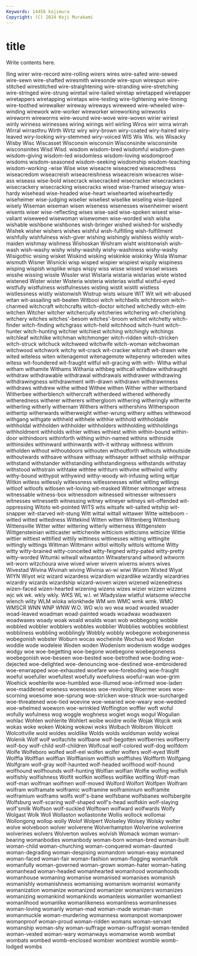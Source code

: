 ```yaml
---
Keywords: 14456 kojimura
Copyright: (C) 2024 Koji Murakami
---
```


# title

Write contents here.



lling wirer wire-record wire-rolling
wirers wires wire-safed wire-sewed wire-sewn wire-shafted wiresmith wiresonde wire-spun wirespun
wire-stitched wirestitched wire-straightening wire-stranding wire-stretching wire-stringed wire-strung wiretail wire-tailed wiretap
wiretapped wiretapper wiretappers wiretapping wiretaps wire-testing wire-tightening wire-tinning wire-toothed wirewalker
wireway wireways wireweed wire-wheeled wire-winding wirework wire-worker wireworker wireworking wireworks
wireworm wireworms wire-wound wire-wove wire-woven wirier wiriest wirily wiriness wirinesses
wiring wirings wirl wirling Wiros wirr wirra wirrah Wirral wirrasthru
Wirth Wirtz wiry wiry-brown wiry-coated wiry-haired wiry-leaved wiry-looking wiry-stemmed wiry-voiced
WIS Wis Wis. wis Wisacky Wisby Wisc Wiscasset Wisconsin wisconsin
Wisconsinite wisconsinite wisconsinites Wisd Wisd. wisdom wisdom-bred wisdomful wisdom-given wisdom-giving
wisdom-led wisdomless wisdom-loving wisdomproof wisdoms wisdom-seasoned wisdom-seeking wisdomship wisdom-teaching wisdom-working
-wise Wise wise wiseacre wiseacred wiseacredness wiseacredom wiseacreish wiseacreishness wiseacreism
wiseacres wise-ass wiseass wise-bold wisecrack wisecracked wisecracker wisecrackers wisecrackery wisecracking
wisecracks wised wise-framed wiseguy wise-hardy wisehead wise-headed wise-heart wisehearted wiseheartedly
wiseheimer wise-judging wiselier wiseliest wiselike wiseling wise-lipped wisely Wiseman wiseman
wisen wiseness wisenesses wisenheimer wisent wisents wiser wise-reflecting wises wise-said
wise-spoken wisest wise-valiant wiseweed wisewoman wisewomen wise-worded wish wisha wishable
wishbone wishbones wish-bringer wished wished-for wishedly Wishek wisher wishers wishes
wishful wish-fulfilling wish-fulfillment wishfully wishfulness wish-giver wishing wishingly wishless wishly
wish-maiden wishmay wishness Wishoskan Wishram wisht wishtonwish wish-wash wish-washy wishy
wishy-washily wishy-washiness wishy-washy Wisigothic wising wisket Wiskind wisking wiskinkie wiskinky
Wisla Wismar wismuth Wisner Wisnicki wisp wisped wispier wispiest wispily
wispiness wisping wispish wisplike wisps wispy wiss wisse wissed wissel
wisses wisshe wissing wissle Wissler wist Wistaria wistaria wistarias wiste
wisted wistened Wister wister Wisteria wisteria wisterias wistful wistful-eyed wistfully
wistfulness wistfulnesses wisting wistit wistiti wistless wistlessness wistly wistonwish Wistrup
wists wisure WIT Wit wit wit-abused witan wit-assailing wit-beaten Witbooi
witch witchbells witchbroom witch-charmed witchcraft witchcrafts witch-doctor witched witchedly witch-elm
witchen Witcher witcher witchercully witcheries witchering wit-cherishing witchery witches witches'-besom
witches'-broom witchet witchetty witch-finder witch-finding witchgrass witch-held witchhood witch-hunt witch-hunter
witch-hunting witchier witchiest witching witchingly witchings witchleaf witchlike witchman witchmonger
witch-ridden witch-stricken witch-struck witchuck witchweed witchwife witch-woman witchwoman witchwood witchwork
witchy wit-crack wit-cracker witcraft wit-drawn wite wited witeless witen witenagemot
witenagemote witepenny witereden wites witess wit-foundered wit-fraught witful wit-gracing with
with- Witha withal witham withamite Withams Withania withbeg withcall withdaw
withdraught withdraw withdrawable withdrawal withdrawals withdrawer withdrawing withdrawingness withdrawment with-drawn
withdrawn withdrawnness withdraws withdrew withe withed Withee withen Wither wither
witherband Witherbee witherblench withercraft witherdeed withered witheredly witheredness witherer witherers
withergloom withering witheringly witherite witherling witherly withernam Withers withers withershins
Witherspoon withertip witherwards witherweight wither-wrung withery withes withewood withgang withgate
withheld withhele withhie withhold withholdable withholdal withholden withholder withholders withholding
withholdings withholdment withholds withier withies withiest within within-bound within-door withindoors
withinforth withing within-named withins withinside withinsides withinward withinwards with-it withnay
withness withnim witholden without withoutdoors withouten withoutforth withouts withoutside withoutwards
withsave withsaw withsay withsayer withset withslip withspar withstand withstander withstanding
withstandingness withstands withstay withstood withstrain withtake withtee withturn withvine withwind
withy withy-bound withypot withywind withy-woody wit-infusing witing witjar Witkin witless
witlessly witlessness witlessnesses witlet witling witlings witloof witloofs witlosen wit-loving
wit-masked Witmer witmonger witness witnessable witness-box witnessdom witnessed witnesser witnessers
witnesses witnesseth witnessing witney witneyer witneys wit-offended wit-oppressing Witoto wit-pointed
WITS wits witsafe wit-salted witship wit-snapper wit-starved wit-stung Witt wittal
wittall wittawer Witte witteboom -witted witted wittedness Wittekind Witten witten
Wittenberg Wittenburg Wittensville Witter witter wittering witterly witterness Wittgenstein Wittgensteinian
witticaster wittichenite witticism witticisms witticize Wittie wittier wittiest wittified wittily
wittiness wittinesses witting wittingite wittingly wittings Wittman Wittmann wittol wittolly
wittols wittome Witty witty witty-brained witty-conceited witty-feigned witty-pated witty-pretty witty-worded
Witumki witwall witwanton Witwatersrand witword witworm wit-worn witzchoura wive wived
wiver wivern wiverns wivers wives Wivestad Wivina Wivinah wiving Wivinia
wi-wi wiwi Wixom Wixted Wiyat WIYN Wiyot wiz wizard wizardess
wizardism wizardlike wizardly wizardries wizardry wizards wizardship wizard-woven wizen wizened
wizenedness wizen-faced wizen-hearted wizening wizens wizes wizier wizzen wizzens wjc
wk wk. wkly wkly. WKS WL w.l. wl Wladyslaw wlatful
wlatsome wlecche wlench wlity WLM wloka wlonkhede WM wm WMC
wmk wmk. WMO WMSCR WNN WNP WNW W.O. WO w/o
wo woa woad woaded woader woad-leaved woadman woad-painted woads woadwax
woadwaxen woadwaxes woady woak woald woalds woan wob wobbegong wobble
wobbled wobbler wobblers wobbles wobblier Wobblies wobblies wobbliest wobbliness wobbling
wobblingly Wobbly wobbly wobegone wobegoneness wobegonish wobster Woburn wocas wocheinite
Wochua wod Wodan woddie wode wodeleie Woden woden Wodenism wodenism
wodge wodges wodgy woe woe-begetting woe-begone woebegone woebegoneness woebegonish woe-beseen
woe-bested woe-betrothed woe-boding woe-dejected woe-delighted woe-denouncing woe-destined woe-embroidered woe-enwrapped woe-exhausted
woefare woe-foreboding woe-fraught woeful woefuller woefullest woefully woefulness woeful-wan woe-grim
Woehick woehlerite woe-humbled woe-illumed woe-infirmed woe-laden woe-maddened woeness woenesses woe-revolving
Woermer woes woe-scorning woesome woe-sprung woe-stricken woe-struck woe-surcharged woe-threatened woe-tied
woevine woe-wearied woe-weary woe-wedded woe-whelmed woeworn woe-wrinkled Woffington woffler woft
woful wofully wofulness wog woggle woghness wogiet wogs wogul Wogulian
wohlac Wohlen wohlerite Wohlert woibe woidre woilie Wojak Wojcik wok
wokas woke woken Woking wokowi woks Wolbach Wolbrom Wolcott Wolcottville
wold woldes woldlike Wolds wolds woldsman woldy woleai Wolenik Wolf
wolf wolfachite wolfbane wolf-begotten wolfberries wolfberry wolf-boy wolf-child wolf-children Wolfcoal
wolf-colored wolf-dog wolfdom Wolfe Wolfeboro wolfed wolf-eel wolfen wolfer wolfers
wolf-eyed Wolff Wolffia Wolffian wolffian Wolffianism wolffish wolffishes Wolfforth Wolfgang
Wolfgram wolf-gray wolf-haunted wolf-headed wolfhood wolf-hound wolfhound wolfhounds wolf-hunting Wolfian
wolfian Wolfie wolfing wolfish wolfishly wolfishness Wolfit wolfkin wolfless wolflike
wolfling Wolf-man wolf-man wolfman wolfmen wolf-moved Wolford Wolfort Wolfpen Wolfram
wolfram wolframate wolframic wolframine wolframinium wolframite wolframium wolframs wolfs wolf's-bane
wolfsbane wolfsbanes wolfsbergite Wolfsburg wolf-scaring wolf-shaped wolf's-head wolfskin wolf-slaying wolf'smilk
Wolfson wolf-suckled Wolftown wolfward wolfwards Wolfy Wolgast Wolk Woll Wollaston
wollastonite Wollis wollock wollomai Wollongong wollop wolly Wolof Wolpert Wolseley
Wolsey Wolsky wolter wolve wolveboon wolver wolverene Wolverhampton Wolverine wolverine
wolverines wolvers Wolverton wolves wolvish Womack woman woman-bearing womanbodies womanbody
woman-born woman-bred woman-built woman-child woman-churching woman-conquered woman-daunted woman-degrading woman-despising womandom
woman-easy womaned woman-faced woman-fair woman-fashion woman-flogging womanfolk womanfully woman-governed woman-grown
woman-hater woman-hating womanhead woman-headed womanhearted womanhood womanhoods womanhouse womaning womanise
womanised womanises womanish womanishly womanishness womanising womanism womanist womanity womanization
womanize womanized womanizer womanizers womanizes womanizing womankind womankinds womanless womanlier
womanliest womanlihood womanlike womanlikeness womanliness womanlinesses woman-loving womanly woman-mad woman-made
woman-man womanmuckle woman-murdering womanness womanpost womanpower womanproof woman-proud woman-ridden womans
woman-servant womanship woman-shy woman-suffrage woman-suffragist woman-tended woman-vested woman-wary womanways womanwise
womb wombat wombats wombed womb-enclosed wombier wombiest womble womb-lodged wombs
